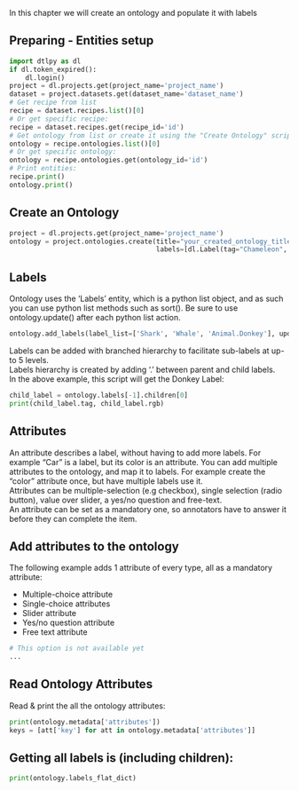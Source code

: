 In this chapter we will create an ontology and populate it with labels  
  
## Preparing - Entities setup  

```python
import dtlpy as dl
if dl.token_expired():
    dl.login()
project = dl.projects.get(project_name='project_name')
dataset = project.datasets.get(dataset_name='dataset_name')
# Get recipe from list
recipe = dataset.recipes.list()[0]
# Or get specific recipe:
recipe = dataset.recipes.get(recipe_id='id')
# Get ontology from list or create it using the "Create Ontology" script
ontology = recipe.ontologies.list()[0]
# Or get specific ontology:
ontology = recipe.ontologies.get(ontology_id='id')
# Print entities:
recipe.print()
ontology.print()
```
## Create an Ontology  
  

```python
project = dl.projects.get(project_name='project_name')
ontology = project.ontologies.create(title="your_created_ontology_title",
                                     labels=[dl.Label(tag="Chameleon", color=(255, 0, 0))])
```
## Labels  
  
Ontology uses the ‘Labels’  entity, which is a python list object, and as such you can use python list methods such as sort(). Be sure to use ontology.update() after each python list action.  
  

```python
ontology.add_labels(label_list=['Shark', 'Whale', 'Animal.Donkey'], update_ontology=True)
```
Labels can be added with branched hierarchy to facilitate sub-labels at up-to 5 levels.  
Labels hierarchy is created by adding ‘.’ between parent and child labels.  
In the above example, this script will get the Donkey Label:  

```python
child_label = ontology.labels[-1].children[0]
print(child_label.tag, child_label.rgb)
```
## Attributes  
An attribute describes a label, without having to add more labels. For example “Car” is a label, but its color is an attribute. You can add multiple attributes to the ontology, and map it to labels. For example create the “color” attribute once, but have multiple labels use it.  
Attributes can be multiple-selection (e.g checkbox), single selection (radio button), value over slider, a yes/no question and free-text.  
An attribute can be set as a mandatory one, so annotators have to answer it before they can complete the item.  
  
## Add attributes to the ontology  
The following example adds 1 attribute of every type, all as a mandatory attribute:  
* Multiple-choice attribute  
* Single-choice attributes  
* Slider attribute  
* Yes/no question attribute  
* Free text attribute  

```python
# This option is not available yet
...
```
## Read Ontology Attributes  
Read & print the all the ontology attributes:  
  

```python
print(ontology.metadata['attributes'])
keys = [att['key'] for att in ontology.metadata['attributes']]
```
## Getting all labels is (including children):  
  

```python
print(ontology.labels_flat_dict)
```
